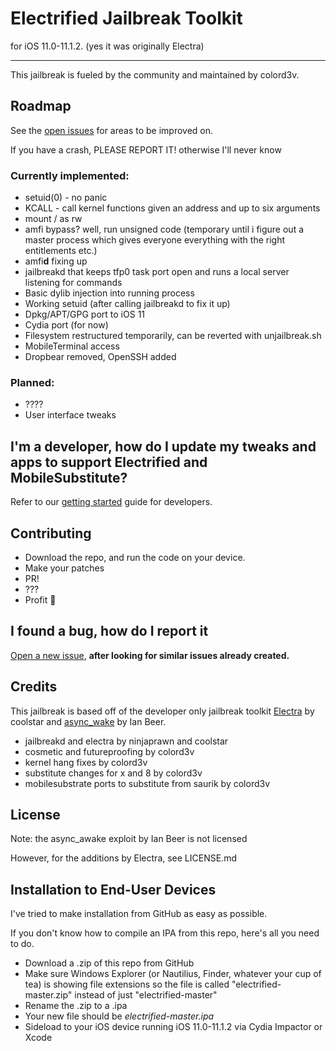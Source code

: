 # Electrified Jailbreak Toolkit 
for iOS 11.0-11.1.2.
(yes it was originally Electra)

---

This jailbreak is fueled by the community and maintained by colord3v.

## Roadmap
See the [open issues](https://github.com/colord3v/electra/issues) for areas to be improved on.

If you have a crash, PLEASE REPORT IT! otherwise I'll never know

### Currently implemented:
- setuid(0) - no panic
- KCALL - call kernel functions given an address and up to six arguments
- mount / as rw
- amfi bypass? well, run unsigned code (temporary until i figure out a master process which gives everyone everything with the right entitlements etc.)
- amfi**d** fixing up
- jailbreakd that keeps tfp0 task port open and runs a local server listening for commands
- Basic dylib injection into running process
- Working setuid (after calling jailbreakd to fix it up)
- Dpkg/APT/GPG port to iOS 11
- Cydia port (for now)
- Filesystem restructured temporarily, can be reverted with unjailbreak.sh
- MobileTerminal access
- Dropbear removed, OpenSSH added

### Planned:
- ????
- User interface tweaks

## I'm a developer, how do I update my tweaks and apps to support Electrified and MobileSubstitute?
Refer to our [getting started](docs/getting-started.md) guide for developers.

## Contributing

* Download the repo, and run the code on your device.
* Make your patches
* PR!
* ???
* Profit :tada:

## I found a bug, how do I report it
[Open a new issue](https://github.com/colord3v/electra/issues/new), **after looking for similar issues already created.**

## Credits

This jailbreak is based off of the developer only jailbreak toolkit [Electra](https://github.com/coolstar/electra) by coolstar and [async_wake](https://github.com/benjibobs/async_wake) by Ian Beer. 

* jailbreakd and electra by ninjaprawn and coolstar
* cosmetic and futureproofing by colord3v
* kernel hang fixes by colord3v
* substitute changes for x and 8 by colord3v
* mobilesubstrate ports to substitute from saurik by colord3v

## License

Note: the async_awake exploit by Ian Beer is not licensed

However, for the additions by Electra, see LICENSE.md

## Installation to End-User Devices

I've tried to make installation from GitHub as easy as possible.

If you don't know how to compile an IPA from this repo, here's all you need to do.

* Download a .zip of this repo from GitHub
* Make sure Windows Explorer (or Nautilius, Finder, whatever your cup of tea) is showing file extensions so the file is called "electrified-master.zip" instead of just "electrified-master"
* Rename the .zip to a .ipa
* Your new file should be *electrified-master.ipa* 
* Sideload to your iOS device running iOS 11.0-11.1.2 via Cydia Impactor or Xcode

